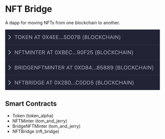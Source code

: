 # NFT Bridge

A dapp for moving NFTs from one blockchain to another.

![nft_bridge_dapp](media/nft_bridge_dapp.png)

## Smart Contracts

- Token (token_alpha)
- NFTMinter (tom_and_jerry)
- BridgeNFTMinter (tom_and_jerry)
- NFTBridge (nft_bridge)
